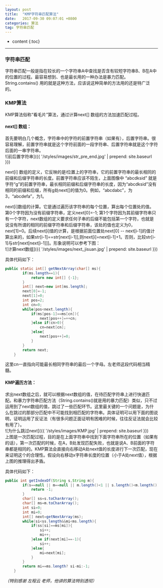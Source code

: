 ```yaml
---
layout: post
title:  "KMP字符串匹配算法"
date:   2017-09-30 09:07:01 +0800
categories: 算法
tag: 字符串匹配
---
```


* content
{:toc}


-------
### 字符串匹配 
字符串匹配一般是指在较长的一个字符串A中查找是否含有较短字符串B、B在A中的位置的过程。最容易想到、也是最长用的一种办法是暴力匹配。String.contains() 用的就是这种方法，应该说这种简单的方法用的还是特广泛的。


### KMP算法
KMP算法俗称“看毛片”算法，通过计算next[] 数组的方法加速匹配过程。

#### next[] 数组：
首先要明白几个概念，字符串中的字符的前置字符串（如果有），后置字符串。很容易理解，前置字符串就是这个字符前面的一段字符串、后置字符串就是这个字符后面的一串字符串。<br/>
![前后置字符串]({{ '/styles/images/str_pre_end.jpg' | prepend: site.baseurl }})<br/>

next[i] 数组的定义，它反映的是i位置上的字符串，它的前置字符串的最长相同的前缀和后缀字符串的长度。前置字符串应该不陌生，上面图像中 “abcdksid” 就是字符“g”的前置字符串，最长相同前缀和后缀字符串的长度，因为“abcdksid”没有相同的前缀和后缀，所有g处next[]的值为0。例如，“abcdabc”，为3，“abcdefa”，为1。

next[i]数组的计算。它是通过遍历该字符串的每个位置，算出每个位置处的值。第0个字符因为没有前缀字符串，定义next[0]=-1; 第1个字符因为其前缀字符串只有一个字符，next数组的定义要求任何子串的后缀不能包括第一个字符，也就是说没有所谓的相同的前缀字符串和后缀字符串，该处的值也定义为0，next[1]=0。后续next[i]值的计算，是根据前面位置处next[0] -- next[i-1]的值计算出来的，如果str[i-1]==str[next[i-1]],则next[i]=next[i-1]+1。否则，比较str[i-1]与str[next[next[i-1]]]。形象说明可以参考下图：<br/>
![计算next数组]({{ '/styles/images/next_jisuan.jpg' | prepend: site.baseurl }})<br/>  

具体代码如下：
```java
public static int[] getNextArray(char[] ms){
		if(ms.length==1){
			return new int[] {-1};
		}
		int[] next=new int[ms.length];
		next[0]=-1;
		next[1]=0;
		int pos=2;
		int cn=0;
		while(pos<next.length){
			if(ms[pos-1]==ms[cn]){
				next[pos++]=++cn;
			}else if(cn>0){
				cn=next[cn];
			}else{
				next[pos++]=0;
			}
		}
		return next;
	}
```
这里cn一直指向可能最长相同字符串的最后一个字母。左老师这段代码相当精髓。

#### KMP遍历方法：
求出next数组之后，就可以根据next数组的值，在待匹配字符串上进行快速匹配。和暴力字符串匹配方法（String.contains()就是用的暴力匹配）类似，只不过运用到了next数组的值，跳过了一些匹配环节。这里最关键的一个问题是，为什么在跳过的那部分匹配中不可能找到相匹配的字符串。具体证明可以用下面的图说明，证明运用了反证法（有很多问题正面证明有困难的时候，往往反证法就会比较有用了）。<br/>
![为什么跳过next]({{ '/styles/images/KMP.jpg' | prepend: site.baseurl }})<br/>
上图是一次匹配过程，目的是在上面字符串中找到下面字符串所在的位置（如果有的话），第一次匹配的时候，在A，B处发现匹配失败，也就是说A、B前面的字符串都是相同的。KMP算法会直接向右移动A处next值的长度进行下一次匹配，现在来证明这个的合理性。假设向右移动x字符串长度的位置（小于A处next值），根据上图的推理得出矛盾。

具体代码如下：
```java
public int getIndexOf(String s,String m){
		if(s==null || m==null || m.length()<1 || s.length()<m.length()){
			return -1;
		}
		char[] ss=s.toCharArray();
		char[] ms=m.toCharArray();
		int si=0;
		int mi=0;
		int[] next=getNextArray(ms);
		while(si<ss.length&&mi<ms.length){
			if(ss[si]==ms[mi]){
				si++;
				mi++;
			}else if(next[mi]==-1){
				si++;
			}else{
				mi=next[mi];
			}
		}
		return mi==ms.length? si-mi:-1;
	}
```
*（特别感谢 左程云 老师，他讲的算法特别透彻）*
